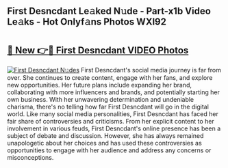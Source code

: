 ## First Desncdant Le𝚊ked N𝚞de - Part-x1b Video Le𝚊ks - Hot Onlyf𝚊ns Photos WXl92

# <h2><a href="http://ab76993.deff.icu/?id=First+Desncdant">🔗 New 👉🔴 First Desncdant VIDEO Photos</a></h2>

[![First Desncdant N𝚞des](https://i.imgur.com/rIISA9y.gif)](http://ab76993.deff.icu/?id=First+Desncdant)
First Desncdant's social media journey is far from over. She continues to create content, engage with her fans, and explore new opportunities. Her future plans include expanding her brand, collaborating with more influencers and brands, and potentially starting her own business. With her unwavering determination and undeniable charisma, there's no telling how far First Desncdant will go in the digital world. Like many social media personalities, First Desncdant has faced her fair share of controversies and criticisms. From her explicit content to her involvement in various feuds, First Desncdant's online presence has been a subject of debate and discussion. However, she has always remained unapologetic about her choices and has used these controversies as opportunities to engage with her audience and address any concerns or misconceptions.
